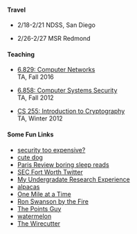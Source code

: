 #### Travel
* 2/18-2/21 NDSS, San Diego

* 2/26-2/27 MSR Redmond

#### Teaching
* [6.829: Computer Networks](http://web.mit.edu/6.829/www/2016/)  
TA, Fall 2016

* [6.858: Computer Systems Security](http://css.csail.mit.edu/6.858/2012/)  
TA, Fall 2012

* [CS 255: Introduction to Cryptography](http://crypto.stanford.edu/~dabo/courses/cs255_winter12/)  
TA, Winter 2012

#### Some Fun Links

* [security too expensive?](http://www.commitstrip.com/en/2017/06/19/security-too-expensive-try-a-hack/)
* [cute dog](http://www.sanger.dk/)
* [Paris Review boring sleep reads](https://www.theparisreview.org/blog/tag/sleepy/)
* [SEC Fort Worth Twitter](https://twitter.com/FortWorth_SEC)
* [My Undergradate Research Experience](./files/papers/article.pdf)
* [alpacas](https://twitter.com/BarnacreAlpacas)
* [One Mile at a Time](http://onemileatatime.boardingarea.com/)
* [Ron Swanson by the Fire](https://www.youtube.com/watch?v=LS-ErOKpO4E)
* [The Points Guy](http://thepointsguy.com/)
* [watermelon](https://www.youtube.com/watch?v=4dAy9u0_9nM)
* [The Wirecutter](http://thewirecutter.com/)
